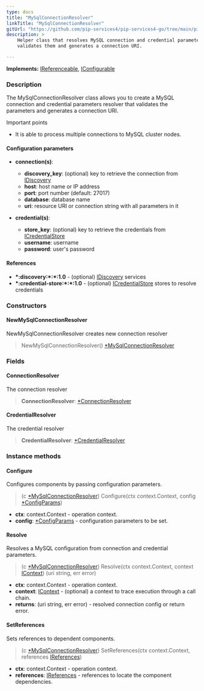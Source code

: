 ```yaml
---
type: docs
title: "MySqlConnectionResolver"
linkTitle: "MySqlConnectionResolver"
gitUrl: "https://github.com/pip-services4/pip-services4-go/tree/main/pip-services4-mysql-go"
description: >
    Helper class that resolves MySQL connection and credential parameters,
    validates them and generates a connection URI.

---
```


**Implements:** [IReferenceable](../../../components/refer/ireferenceable), [IConfigurable](../../../components/config/iconfigurable)

### Description

The MySqlConnectionResolver class allows you to create a MySQL connection and credential parameters resolver that validates the parameters and generates a connection URI.

Important points

- It is able to process multiple connections to MySQL cluster nodes.

#### Configuration parameters

- **connection(s)**:
    - **discovery_key**:               (optional) key to retrieve the connection from [IDiscovery](../../../config/connect/idiscovery)
    - **host**:                        host name or IP address
    - **port**:                        port number (default: 27017)
    - **database**:                    database name
    - **uri**:                         resource URI or connection string with all parameters in it

- **credential(s)**:
    - **store_key**:                   (optional) key to retrieve the credentials from [ICredentialStore](../../../config/auth/icredential_store)
    - **username**:                    username
    - **password**:                    user's password

#### References
- **\*:discovery:\*:\*:1.0** - (optional) [IDiscovery](../../../config/connect/idiscovery) services
- **\*:credential-store:\*:\*:1.0** - (optional) [ICredentialStore](../../../config/auth/icredential_store) stores to resolve credentials

### Constructors

#### NewMySqlConnectionResolver
NewMySqlConnectionResolver creates new connection resolver

> NewMySqlConnectionResolver() [*MySqlConnectionResolver]()

### Fields

<span class="hide-title-link">

#### ConnectionResolver
The connection resolver
> **ConnectionResolver**: [*ConnectionResolver](../../../config/connect/connection_resolver) 

#### CredentialResolver
The credential resolver
> **CredentialResolver**: [*CredentialResolver](../../../config/auth/credential_resolver) 

</span>


### Instance methods


#### Configure
Configures components by passing configuration parameters.

> (c [*MySqlConnectionResolver]()) Configure(ctx context.Context, config [*ConfigParams](../../../components/config/config_params))

- **ctx**: context.Context - operation context.
- **config**: [*ConfigParams](../../../components/config/config_params) - configuration parameters to be set.


#### Resolve
Resolves a MySQL configuration from connection and credential parameters.

> (c [*MySqlConnectionResolver]()) Resolve(ctx context.Context, context [IContext](../../../components/context/icontext)) (uri string, err error)

- **ctx**: context.Context - operation context.
- **context**: [IContext](../../../components/context/icontext) - (optional) a context to trace execution through a call chain.
- **returns**: (uri string, err error) - resolved connection config or return error.


#### SetReferences
Sets references to dependent components.

> (c [*MySqlConnectionResolver]()) SetReferences(ctx context.Context, references [IReferences](../../../components/refer/ireferences))

- **ctx**: context.Context - operation context.
- **references**: [IReferences](../../../components/refer/ireferences) - references to locate the component dependencies.

